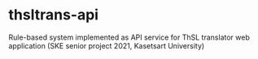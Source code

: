 # thsltrans-api
Rule-based system implemented as API service for ThSL translator web application (SKE senior project 2021, Kasetsart University)

